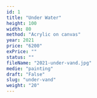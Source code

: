 ```yaml
---
id: 1
title: "Under Water"
height: 100
width: 80
method: "Acrylic on canvas"
year: 2021
price: "6200"
exPrice: ""
status: ""
fileName: "2021-under-vand.jpg"
medie: "painting"
draft: "False"
slug: "under-vand"
weight: "20"
---
```

